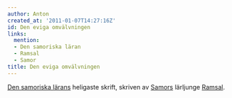 ```yaml
---
author: Anton
created_at: '2011-01-07T14:27:16Z'
id: Den eviga omvälvningen
links:
  mention:
  - Den samoriska läran
  - Ramsal
  - Samor
title: Den eviga omvälvningen
---
```


[Den samoriska lärans] heligaste skrift, skriven av [Samors] lärljunge [Ramsal].

  [Den samoriska lärans]: Den_samoriska_läran
  [Samors]: Samor
  [Ramsal]: Ramsal
